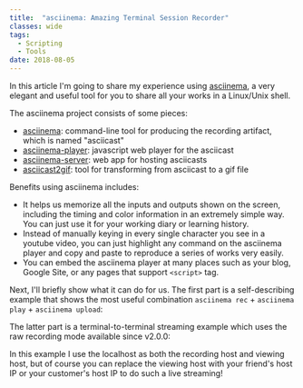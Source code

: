 ```yaml
---
title:  "asciinema: Amazing Terminal Session Recorder"
classes: wide
tags: 
  - Scripting
  - Tools
date: 2018-08-05
---
```


In this article I'm going to share my experience using [asciinema](https://asciinema.org), a very elegant and useful tool for you to share all your works in a Linux/Unix shell.

The asciinema project consists of some pieces:
- [asciinema](https://github.com/asciinema/asciinema): command-line tool for producing the recording artifact, which is named "asciicast"
- [asciinema-player](https://github.com/asciinema/asciinema-player): javascript web player for the asciicast
- [asciinema-server](https://github.com/asciinema/asciinema-server): web app for hosting asciicasts
- [asciicast2gif](https://github.com/asciinema/asciicast2gif): tool for transforming from asciicast to a gif file

Benefits using asciinema includes:
- It helps us memorize all the inputs and outputs shown on the screen, including the timing and color information in an extremely simple way. You can just use it for your working diary or learning history.
- Instead of manually keying in every single character you see in a youtube video, you can just highlight any command on the asciinema player and copy and paste to reproduce a series of works very easily.
- You can embed the asciinema player at many places such as your blog, Google Site, or any pages that support `<script>` tag.

Next, I'll briefly show what it can do for us. The first part is a self-describing example that shows the most useful combination `asciinema rec` + `asciinema play` + `asciinema upload`:
<script id="asciicast-YF4J9BXk1Ym8l5r5oz8ZQcsYg" src="https://asciinema.org/a/YF4J9BXk1Ym8l5r5oz8ZQcsYg.js" async data-size="big"></script>

The latter part is a terminal-to-terminal streaming example which uses the raw recording mode available since v2.0.0:
<script id="asciicast-ZkdPJOQBJzlRGf5R6wEHiJT9S" src="https://asciinema.org/a/ZkdPJOQBJzlRGf5R6wEHiJT9S.js" async></script>
In this example I use the localhost as both the recording host and viewing host, but of course you can replace the viewing host with your friend's host IP or your customer's host IP to do such a live streaming!
